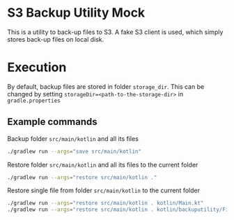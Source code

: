 # S3 Backup Utility Mock

This is a utility to back-up files to S3. A fake S3 client is used, 
which simply stores back-up files on 
local disk.

# Execution
By default, backup files are stored in folder `storage_dir`. 
This can be changed by setting `storageDir=<path-to-the-storage-dir>` 
in `gradle.properties`

## Example commands

Backup folder `src/main/kotlin` and all its files
```bash
./gradlew run --args="save src/main/kotlin"
```

Restore folder `src/main/kotlin` and all its files to the current folder
```bash
./gradlew run --args="restore src/main/kotlin ."
```

Restore single file from folder `src/main/kotlin` to the current folder
```bash
./gradlew run --args="restore src/main/kotlin . kotlin/Main.kt"
./gradlew run --args="restore src/main/kotlin . kotlin/backuputility/FileSerializer.kt"
```